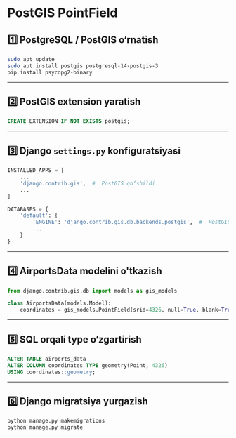 #  PostGIS PointField

## 1️⃣ PostgreSQL / PostGIS o‘rnatish

```bash
sudo apt update
sudo apt install postgis postgresql-14-postgis-3
pip install psycopg2-binary
```


---

## 2️⃣ PostGIS extension yaratish

```sql
CREATE EXTENSION IF NOT EXISTS postgis;
```

---

## 3️⃣ Django `settings.py` konfiguratsiyasi

```python
INSTALLED_APPS = [
    ...
    'django.contrib.gis',  #  PostGIS qo‘shildi
    ...
]

DATABASES = {
    'default': {
        'ENGINE': 'django.contrib.gis.db.backends.postgis',  #  PostGIS backend
        ...
    }
}
```

---

## 4️⃣ AirportsData modelini o'tkazish
```python
from django.contrib.gis.db import models as gis_models

class AirportsData(models.Model):
    coordinates = gis_models.PointField(srid=4326, null=True, blank=True)
```

---

## 5️⃣ SQL orqali type o‘zgartirish 
```sql
ALTER TABLE airports_data
ALTER COLUMN coordinates TYPE geometry(Point, 4326)
USING coordinates::geometry;
```


---

## 6️⃣ Django migratsiya yurgazish

```bash
python manage.py makemigrations
python manage.py migrate
```


